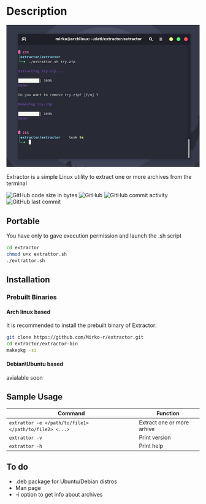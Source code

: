 # Description

![Extrattor](https://github.com/Mirko-r/extractor/blob/main/Extrattor1.0.png)

Extractor is a simple Linux utility to extract one or more archives from the terminal

![GitHub code size in bytes](https://img.shields.io/github/languages/code-size/Mirko-r/extractor) ![GitHub](https://img.shields.io/github/license/Mirko-r/extractor) ![GitHub commit activity](https://img.shields.io/github/commit-activity/y/Mirko-r/extractor) ![GitHub last commit](https://img.shields.io/github/last-commit/Mirko-r/extractor)

## Portable

You have only to gave execution permission and launch the .sh script

```bash
cd extractor
chmod u+x extrattor.sh
./extrattor.sh
```

## Installation

### Prebuilt Binaries

#### Arch linux based

It is recommended to install the prebuilt binary of Extractor:

```bash
git clone https://github.com/Mirko-r/extractor.git
cd extractor/extractor-bin
makepkg -si
```

#### Debian\Ubuntu based 

avialable soon

## Sample Usage

| Command              | Function                                                                              |
| -------------------- | ------------------------------------------------------------------------------------- |
| `extrattor -e </path/to/file1>  </path/to/file2> <...>`| Extract one or more arhive                                                            |
| `extrattor -v`       | Print version                                                                         |
| `extrattor -h`       | Print help                                                                            |


## To do

<ul>
<li> .deb package for Ubuntu/Debian distros
<li> Man page
<li> -i option to get info about archives
</ul>
